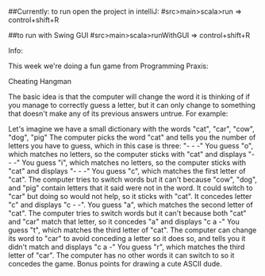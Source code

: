 ##Currently: to run open the project in intelliJ:
#src>main>scala>run => control+shift+R

##to run with Swing GUI
#src>main>scala>runWithGUI  => control+shift+R



Info:

This week we're doing a fun game from Programming Praxis:

Cheating Hangman

The basic idea is that the computer will change the word it is thinking of if you manage to correctly guess a letter, but it can only change to something that doesn't make any of its previous answers untrue. For example:

Let's imagine we have a small dictionary with the words "cat", "car", "cow", "dog", "pig"
The computer picks the word "cat" and tells you the number of letters you have to guess, which in this case is three: "- - -"
You guess "o", which matches no letters, so the computer sticks with "cat" and displays "- - -"
You guess "i", which matches no letters, so the computer sticks with "cat" and displays "- - -"
You guess "c", which matches the first letter of "cat". The computer tries to switch words but it can't because "cow", "dog", and "pig" contain letters that it said were not in the word. It could switch to "car" but doing so would not help, so it sticks with "cat". It concedes letter "c" and displays "c - -".
You guess "a", which matches the second letter of "cat". The computer tries to switch words but it can't because both "cat" and "car" match that letter, so it concedes "a" and displays "c a -"
You guess "t", which matches the third letter of "cat". The computer can change its word to "car" to avoid conceding a letter so it does so, and tells you it didn't match and displays "c a -"
You guess "r", which matches the third letter of "car". The computer has no other words it can switch to so it concedes the game.
Bonus points for drawing a cute ASCII dude.
